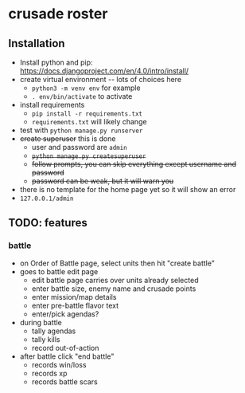 # crusade roster

## Installation
- Install python and pip: https://docs.djangoproject.com/en/4.0/intro/install/
- create virtual environment -- lots of choices here
  - `python3 -m venv env` for example 
  - `. env/bin/activate` to activate
- install requirements
  - `pip install -r requirements.txt`
  - `requirements.txt` will likely change
- test with `python manage.py runserver`
- ~~create superuser~~ this is done
  - user and password are `admin`
  - ~~`python manage.py createsuperuser`~~
  - ~~follow prompts, you can skip everything except username and password~~
  - ~~password can be weak, but it will warn you~~
- there is no template for the home page yet so it will show an error
- `127.0.0.1/admin`

## TODO: features

### battle
- on Order of Battle page, select units then hit "create battle"
- goes to battle edit page
  - edit battle page carries over units already selected
  - enter battle size, enemy name and crusade points
  - enter mission/map details
  - enter pre-battle flavor text
  - enter/pick agendas?
- during battle
  - tally agendas
  - tally kills
  - record out-of-action 
- after battle click "end battle"
  - records win/loss
  - records xp
  - records battle scars
